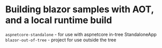 # Building blazor samples with AOT, and a local runtime build

`aspnetcore-standalone` - for use with aspnetcore in-tree StandaloneApp
`blazor-out-of-tree`  - project for use outside the tree
